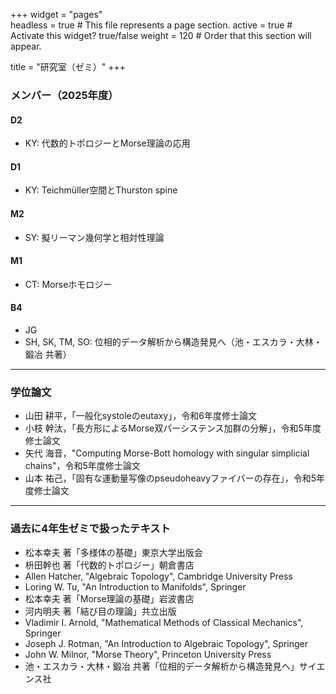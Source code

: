 +++
widget = "pages"  
headless = true  # This file represents a page section.
active = true  # Activate this widget? true/false
weight = 120  # Order that this section will appear.

title = "研究室（ゼミ）"
+++
### メンバー（2025年度）

#### D2
- KY: 代数的トポロジーとMorse理論の応用
#### D1
- KY: Teichmüller空間とThurston spine
#### M2
- SY: 擬リーマン幾何学と相対性理論
#### M1
- CT: Morseホモロジー
#### B4
- JG
- SH, SK, TM, SO: 位相的データ解析から構造発見へ（池・エスカラ・大林・鍛冶 共著）

***

### 学位論文

- 山田 耕平，「一般化systoleのeutaxy」，令和6年度修士論文
- 小枝 幹汰，「長方形によるMorse双パーシステンス加群の分解」，令和5年度修士論文
- 矢代 海音，"Computing Morse-Bott homology with singular simplicial chains"，令和5年度修士論文
- 山本 祐己，「固有な運動量写像のpseudoheavyファイバーの存在」，令和5年度修士論文

***

### 過去に4年生ゼミで扱ったテキスト

- 松本幸夫 著「多様体の基礎」東京大学出版会
- 枡田幹也 著「代数的トポロジー」朝倉書店
- Allen Hatcher, "Algebraic Topology", Cambridge University Press
- Loring W. Tu, "An Introduction to Manifolds", Springer
- 松本幸夫 著「Morse理論の基礎」岩波書店
- 河内明夫 著「結び目の理論」共立出版
- Vladimir I. Arnold, "Mathematical Methods of Classical Mechanics", Springer
- Joseph J. Rotman, "An Introduction to Algebraic Topology", Springer
- John W. Milnor, "Morse Theory", Princeton University Press
- 池・エスカラ・大林・鍛冶 共著「位相的データ解析から構造発見へ」サイエンス社

